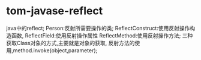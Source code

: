 # tom-javase-reflect
java中的reflect;
	Person:反射所需要操作的类;
	ReflectConstruct:使用反射操作构造函数,
	ReflectField:使用反射操作属性
	ReflectMethod:使用反射操作方法;
	三种获取Class对象的方式,主要就是对象的获取,
	反射方法的使用,method.invoke(object,parameter);
	
	